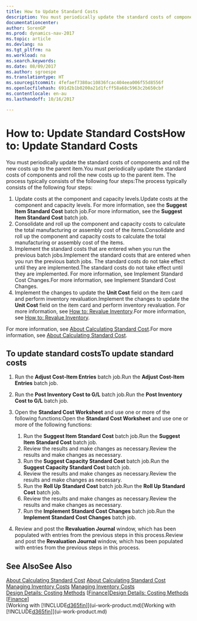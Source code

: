 ```yaml
---
title: How to Update Standard Costs
description: You must periodically update the standard costs of components and roll the new costs up to the parent item.
documentationcenter: 
author: SorenGP
ms.prod: dynamics-nav-2017
ms.topic: article
ms.devlang: na
ms.tgt_pltfrm: na
ms.workload: na
ms.search.keywords: 
ms.date: 08/09/2017
ms.author: sgroespe
ms.translationtype: HT
ms.sourcegitcommit: 4fefaef7380ac10836fcac404eea006f55d8556f
ms.openlocfilehash: 691d2b1b0200a21d1fcff58a68c5963c2b650cbf
ms.contentlocale: en-au
ms.lasthandoff: 10/16/2017

---
```

# <a name="how-to-update-standard-costs"></a><span data-ttu-id="9a90c-103">How to: Update Standard Costs</span><span class="sxs-lookup"><span data-stu-id="9a90c-103">How to: Update Standard Costs</span></span>
<span data-ttu-id="9a90c-104">You must periodically update the standard costs of components and roll the new costs up to the parent item.</span><span class="sxs-lookup"><span data-stu-id="9a90c-104">You must periodically update the standard costs of components and roll the new costs up to the parent item.</span></span> <span data-ttu-id="9a90c-105">The process typically consists of the following four steps:</span><span class="sxs-lookup"><span data-stu-id="9a90c-105">The process typically consists of the following four steps:</span></span>  

1.  <span data-ttu-id="9a90c-106">Update costs at the component and capacity levels.</span><span class="sxs-lookup"><span data-stu-id="9a90c-106">Update costs at the component and capacity levels.</span></span> <span data-ttu-id="9a90c-107">For more information, see the **Suggest Item Standard Cost** batch job.</span><span class="sxs-lookup"><span data-stu-id="9a90c-107">For more information, see the **Suggest Item Standard Cost** batch job.</span></span>  
2.  <span data-ttu-id="9a90c-108">Consolidate and roll up the component and capacity costs to calculate the total manufacturing or assembly cost of the items.</span><span class="sxs-lookup"><span data-stu-id="9a90c-108">Consolidate and roll up the component and capacity costs to calculate the total manufacturing or assembly cost of the items.</span></span>  
3.  <span data-ttu-id="9a90c-109">Implement the standard costs that are entered when you run the previous batch jobs.</span><span class="sxs-lookup"><span data-stu-id="9a90c-109">Implement the standard costs that are entered when you run the previous batch jobs.</span></span> <span data-ttu-id="9a90c-110">The standard costs do not take effect until they are implemented.</span><span class="sxs-lookup"><span data-stu-id="9a90c-110">The standard costs do not take effect until they are implemented.</span></span> <span data-ttu-id="9a90c-111">For more information, see Implement Standard Cost Changes.</span><span class="sxs-lookup"><span data-stu-id="9a90c-111">For more information, see Implement Standard Cost Changes.</span></span>  
4.  <span data-ttu-id="9a90c-112">Implement the changes to update the **Unit Cost** field on the item card and perform inventory revaluation.</span><span class="sxs-lookup"><span data-stu-id="9a90c-112">Implement the changes to update the **Unit Cost** field on the item card and perform inventory revaluation.</span></span> <span data-ttu-id="9a90c-113">For more information, see [How to: Revalue Inventory](inventory-how-revalue-inventory.md).</span><span class="sxs-lookup"><span data-stu-id="9a90c-113">For more information, see [How to: Revalue Inventory](inventory-how-revalue-inventory.md).</span></span>  

<span data-ttu-id="9a90c-114">For more information, see [About Calculating Standard Cost](finance-about-calculating-standard-cost.md).</span><span class="sxs-lookup"><span data-stu-id="9a90c-114">For more information, see [About Calculating Standard Cost](finance-about-calculating-standard-cost.md).</span></span>  
## <a name="to-update-standard-costs"></a><span data-ttu-id="9a90c-115">To update standard costs</span><span class="sxs-lookup"><span data-stu-id="9a90c-115">To update standard costs</span></span>  
1.  <span data-ttu-id="9a90c-116">Run the **Adjust Cost-Item Entries** batch job.</span><span class="sxs-lookup"><span data-stu-id="9a90c-116">Run the **Adjust Cost-Item Entries** batch job.</span></span>  
2.  <span data-ttu-id="9a90c-117">Run the **Post Inventory Cost to G/L** batch job.</span><span class="sxs-lookup"><span data-stu-id="9a90c-117">Run the **Post Inventory Cost to G/L** batch job.</span></span>  
3.  <span data-ttu-id="9a90c-118">Open the **Standard Cost Worksheet** and use one or more of the following functions:</span><span class="sxs-lookup"><span data-stu-id="9a90c-118">Open the **Standard Cost Worksheet** and use one or more of the following functions:</span></span>  

    1.  <span data-ttu-id="9a90c-119">Run the **Suggest Item Standard Cost** batch job.</span><span class="sxs-lookup"><span data-stu-id="9a90c-119">Run the **Suggest Item Standard Cost** batch job.</span></span>  
    2.  <span data-ttu-id="9a90c-120">Review the results and make changes as necessary.</span><span class="sxs-lookup"><span data-stu-id="9a90c-120">Review the results and make changes as necessary.</span></span>  
    3.  <span data-ttu-id="9a90c-121">Run the **Suggest Capacity Standard Cost** batch job.</span><span class="sxs-lookup"><span data-stu-id="9a90c-121">Run the **Suggest Capacity Standard Cost** batch job.</span></span>  
    4.  <span data-ttu-id="9a90c-122">Review the results and make changes as necessary.</span><span class="sxs-lookup"><span data-stu-id="9a90c-122">Review the results and make changes as necessary.</span></span>
    5. <span data-ttu-id="9a90c-123">Run the **Roll Up Standard Cost** batch job.</span><span class="sxs-lookup"><span data-stu-id="9a90c-123">Run the **Roll Up Standard Cost** batch job.</span></span>
    6.  <span data-ttu-id="9a90c-124">Review the results and make changes as necessary.</span><span class="sxs-lookup"><span data-stu-id="9a90c-124">Review the results and make changes as necessary.</span></span>
    7.  <span data-ttu-id="9a90c-125">Run the **Implement Standard Cost Changes** batch job.</span><span class="sxs-lookup"><span data-stu-id="9a90c-125">Run the **Implement Standard Cost Changes** batch job.</span></span>  
4.  <span data-ttu-id="9a90c-126">Review and post the **Revaluation Journal** window, which has been populated with entries from the previous steps in this process.</span><span class="sxs-lookup"><span data-stu-id="9a90c-126">Review and post the **Revaluation Journal** window, which has been populated with entries from the previous steps in this process.</span></span>  

## <a name="see-also"></a><span data-ttu-id="9a90c-127">See Also</span><span class="sxs-lookup"><span data-stu-id="9a90c-127">See Also</span></span>  
 <span data-ttu-id="9a90c-128">[About Calculating Standard Cost](finance-about-calculating-standard-cost.md) </span><span class="sxs-lookup"><span data-stu-id="9a90c-128">[About Calculating Standard Cost](finance-about-calculating-standard-cost.md) </span></span>  
 <span data-ttu-id="9a90c-129">[Managing Inventory Costs](finance-manage-inventory-costs.md) </span><span class="sxs-lookup"><span data-stu-id="9a90c-129">[Managing Inventory Costs](finance-manage-inventory-costs.md) </span></span>  
 <span data-ttu-id="9a90c-130">[Design Details: Costing Methods](design-details-costing-methods.md) [[Finance](finance.md)]</span><span class="sxs-lookup"><span data-stu-id="9a90c-130">[Design Details: Costing Methods](design-details-costing-methods.md) [[Finance](finance.md)]</span></span>  
 <span data-ttu-id="9a90c-131">[Working with [!INCLUDE[d365fin](includes/d365fin_md.md)]](ui-work-product.md)</span><span class="sxs-lookup"><span data-stu-id="9a90c-131">[Working with [!INCLUDE[d365fin](includes/d365fin_md.md)]](ui-work-product.md)</span></span>  

